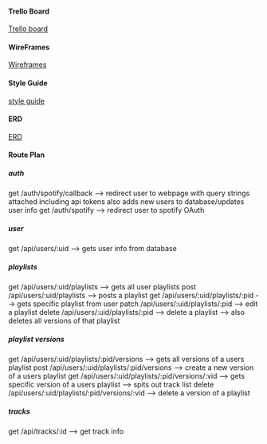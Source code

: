 #### Trello Board

[Trello board](https://trello.com/b/Hxn9cz4r/q3-spotify)

#### WireFrames

[Wireframes](https://www.lucidchart.com/documents/edit/c8b77119-9795-4ad6-8da5-13fe8cc622c5/0?shared=true&)

#### Style Guide

[style guide](styleGuideSpotifyRew.jpg)

#### ERD

[ERD](https://www.lucidchart.com/documents/edit/040a2f7a-7baf-421a-84f4-c07f5d26a816/0)

#### Route Plan
##### auth
get /auth/spotify/callback --> redirect user to webpage with query strings attached including api tokens also adds new users to database/updates user info
get /auth/spotify --> redirect user to spotify OAuth

##### user
get /api/users/:uid --> gets user info from database

##### playlists
get /api/users/:uid/playlists --> gets all user playlists
post /api/users/:uid/playlists --> posts a playlist
get /api/users/:uid/playlists/:pid --> gets specific playlist from user
patch /api/users/:uid/playlists/:pid --> edit a playlist
delete /api/users/:uid/playlists/:pid --> delete a playlist --> also deletes all versions of that playlist

##### playlist versions
get /api/users/:uid/playlists/:pid/versions --> gets all versions of a users playlist
post /api/users/:uid/playlists/:pid/versions --> create a new version of a users playlist
get /api/users/:uid/playlists/:pid/versions/:vid --> gets specific version of a users playlist --> spits out track list
delete /api/users/:uid/playlists/:pid/versions/:vid --> delete a version of a playlist

##### tracks
get /api/tracks/:id --> get track info
